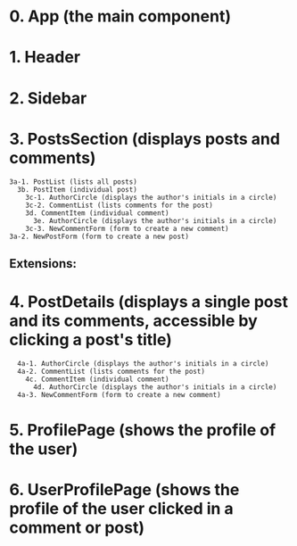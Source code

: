 # 0. App (the main component)
  # 1. Header 
  # 2. Sidebar
  # 3. PostsSection (displays posts and comments)
    3a-1. PostList (lists all posts)
      3b. PostItem (individual post)
        3c-1. AuthorCircle (displays the author's initials in a circle)
        3c-2. CommentList (lists comments for the post)
        3d. CommentItem (individual comment)
          3e. AuthorCircle (displays the author's initials in a circle)
        3c-3. NewCommentForm (form to create a new comment)
    3a-2. NewPostForm (form to create a new post) 

  ## Extensions:
  # 4. PostDetails (displays a single post and its comments, accessible by clicking a post's title)
      4a-1. AuthorCircle (displays the author's initials in a circle)
      4a-2. CommentList (lists comments for the post)
        4c. CommentItem (individual comment)
          4d. AuthorCircle (displays the author's initials in a circle)
      4a-3. NewCommentForm (form to create a new comment)
  # 5. ProfilePage (shows the profile of the user)
  # 6. UserProfilePage (shows the profile of the user clicked in a comment or post)